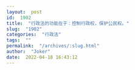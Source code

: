 ```yaml
---
layout:  post
id:  1902
title:  "行政法的功能在于：控制行政权，保护公民权。"
slug:  "1902"
categories:  "行政法"
tags:  ""
permalink:  "/archives/:slug.html"
author:  "Joker"
date:  2022-04-18 16:43:12
---
```




